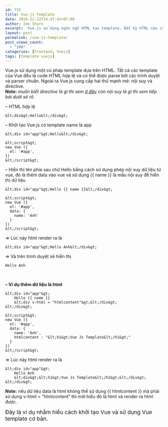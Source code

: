 ```yaml
---
id: 735
title: Vue.js Template
date: 2019-12-22T14:47:43+07:00
author: Ime Share
excerpt: 'Vue.js sử dụng ngôn ngữ HTML tạo template. Bất kỳ HTML nào cũng sử dụng được Vue.js và ngoài ra Vue.js cung cấp hai thứ mạnh mẽ: nội suy và directive.'
layout: post
permalink: /vue-js-template/
post_views_count:
  - "108"
categories: [Frontend, Vuejs]
tags: [template vuejs]
---
```

Vue.js sử dụng một cú pháp template dựa trên HTML. Tất cả các template của Vue đều là code HTML hợp lệ và có thể được parse bởi các trình duyệt và parser chuẩn. Ngoài ra Vue.js cung cấp hai thứ mạnh mẽ: nội suy và directive.  
**Note:** _muốn biết directive là gì thì xem [ở đây](https://anhkevin.github.io/posts/directive-trong-vue-js/) còn nội suy là gì thì xem tiếp bài dưới sẽ rõ_.

&#8211; HTML hợp lệ

```
&lt;div&gt;Hello&lt;/div&gt;
```

&#8211; Khởi tạo Vue.js có template name là app

```
&lt;div id="app"&gt;Hello&lt;/div&gt;

&lt;script&gt;
new Vue ({
  el: '#app',
})
&lt;/script&gt;
```

&#8211; Hiển thị tên phía sau chữ Hello bằng cách sử dụng phép nội suy dữ liệu từ vue, đó là thêm data vào vue và sử dụng {{ name }} là mẫu nội suy để hiển thị dữ liệu

```
&lt;div id="app"&gt;Hello {{ name }}&lt;/div&gt;

&lt;script&gt;
new Vue ({
  el: '#app',
  data: {
    name: 'Anh'
  }
})
&lt;/script&gt;
```

=> Lúc này html render ra là

```
&lt;div id="app"&gt;Hello Anh&lt;/div&gt;
```

=> Và trên trình duyệt sẽ hiển thị

```
Hello Anh
```

&nbsp;

**&#8211; Ví dụ thêm dữ liệu là html**

```
&lt;div id="app"&gt;
    Hello {{ name }}
    &lt;div v-html = "htmlcontent"&gt;&lt;/div&gt;
&lt;/div&gt;
 
&lt;script&gt;
new Vue ({
  el: '#app',
  data: {
    name: 'Anh',
    htmlcontent : "&lt;h1&gt;Vue Js Template&lt;/h1&gt;"
  }
})
&lt;/script&gt;
```

=> Lúc này html render ra là

```
&lt;div id="app"&gt;
    Hello Anh
    &lt;div&gt;&lt;h1&gt;Vue Js Template&lt;/h1&gt;&lt;/div&gt;
&lt;/div&gt;

```

**Note:** nếu dữ liệu data là html không thể sử dụng {{ htmlcontent }} mà phải sử dụng v-html = &#8220;htmlcontent&#8221; thì mới hiểu đó là html và render ra html được.

<span style="font-size: 13pt;">Đây là ví dụ nhằm hiểu cách khởi tạo Vue và sử dụng Vue template cơ bản.</span>